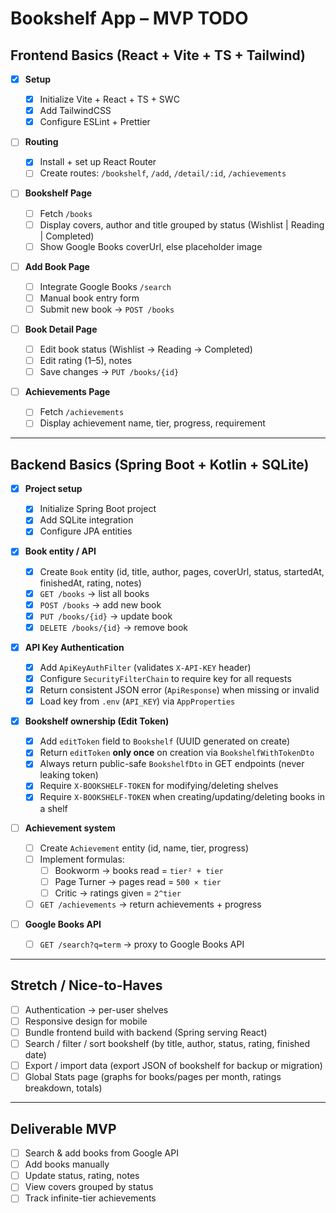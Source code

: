# Bookshelf App – MVP TODO

## Frontend Basics (React + Vite + TS + Tailwind)

- [x] **Setup**

  - [x] Initialize Vite + React + TS + SWC
  - [x] Add TailwindCSS
  - [x] Configure ESLint + Prettier

- [ ] **Routing**

  - [x] Install + set up React Router
  - [ ] Create routes: `/bookshelf`, `/add`, `/detail/:id`, `/achievements`

- [ ] **Bookshelf Page**

  - [ ] Fetch `/books`
  - [ ] Display covers, author and title grouped by status (Wishlist | Reading | Completed)
  - [ ] Show Google Books coverUrl, else placeholder image

- [ ] **Add Book Page**

  - [ ] Integrate Google Books `/search`
  - [ ] Manual book entry form
  - [ ] Submit new book → `POST /books`

- [ ] **Book Detail Page**

  - [ ] Edit book status (Wishlist → Reading → Completed)
  - [ ] Edit rating (1–5), notes
  - [ ] Save changes → `PUT /books/{id}`

- [ ] **Achievements Page**
  - [ ] Fetch `/achievements`
  - [ ] Display achievement name, tier, progress, requirement

---

## Backend Basics (Spring Boot + Kotlin + SQLite)

- [x] **Project setup**

  - [x] Initialize Spring Boot project
  - [x] Add SQLite integration
  - [x] Configure JPA entities

- [x] **Book entity / API**

  - [x] Create `Book` entity (id, title, author, pages, coverUrl, status, startedAt, finishedAt, rating, notes)
  - [x] `GET /books` → list all books
  - [x] `POST /books` → add new book
  - [x] `PUT /books/{id}` → update book
  - [x] `DELETE /books/{id}` → remove book

- [x] **API Key Authentication**

  - [x] Add `ApiKeyAuthFilter` (validates `X-API-KEY` header)
  - [x] Configure `SecurityFilterChain` to require key for all requests
  - [x] Return consistent JSON error (`ApiResponse`) when missing or invalid
  - [x] Load key from `.env` (`API_KEY`) via `AppProperties`

- [x] **Bookshelf ownership (Edit Token)**

  - [x] Add `editToken` field to `Bookshelf` (UUID generated on create)
  - [x] Return `editToken` **only once** on creation via `BookshelfWithTokenDto`
  - [x] Always return public-safe `BookshelfDto` in GET endpoints (never leaking token)
  - [x] Require `X-BOOKSHELF-TOKEN` for modifying/deleting shelves
  - [x] Require `X-BOOKSHELF-TOKEN` when creating/updating/deleting books in a shelf

- [ ] **Achievement system**

  - [ ] Create `Achievement` entity (id, name, tier, progress)
  - [ ] Implement formulas:
    - [ ] Bookworm → books read = `tier² + tier`
    - [ ] Page Turner → pages read = `500 × tier`
    - [ ] Critic → ratings given = `2^tier`
  - [ ] `GET /achievements` → return achievements + progress

- [ ] **Google Books API**
  - [ ] `GET /search?q=term` → proxy to Google Books API

---

## Stretch / Nice-to-Haves

- [ ] Authentication → per-user shelves
- [ ] Responsive design for mobile
- [ ] Bundle frontend build with backend (Spring serving React)
- [ ] Search / filter / sort bookshelf (by title, author, status, rating, finished date)
- [ ] Export / import data (export JSON of bookshelf for backup or migration)
- [ ] Global Stats page (graphs for books/pages per month, ratings breakdown, totals)

---

## Deliverable MVP

- [ ] Search & add books from Google API
- [ ] Add books manually
- [ ] Update status, rating, notes
- [ ] View covers grouped by status
- [ ] Track infinite-tier achievements
